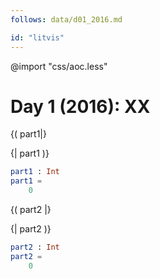 ```yaml
---
follows: data/d01_2016.md

id: "litvis"
---
```


@import "css/aoc.less"

# Day 1 (2016): XX

{( part1|}

{| part1 )}

```elm {l r}
part1 : Int
part1 =
    0
```

{( part2 |}

{| part2 )}

```elm {l r}
part2 : Int
part2 =
    0
```
